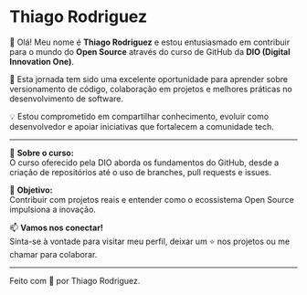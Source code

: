 # Thiago Rodriguez

👋 Olá! Meu nome é **Thiago Rodriguez** e estou entusiasmado em contribuir para o mundo do **Open Source** através do curso de GitHub da **DIO (Digital Innovation One)**.

🚀 Esta jornada tem sido uma excelente oportunidade para aprender sobre versionamento de código, colaboração em projetos e melhores práticas no desenvolvimento de software.

💡 Estou comprometido em compartilhar conhecimento, evoluir como desenvolvedor e apoiar iniciativas que fortalecem a comunidade tech.

---

🔗 **Sobre o curso:**  
O curso oferecido pela DIO aborda os fundamentos do GitHub, desde a criação de repositórios até o uso de branches, pull requests e issues.

📌 **Objetivo:**  
Contribuir com projetos reais e entender como o ecossistema Open Source impulsiona a inovação.

📫 **Vamos nos conectar!**  
Sinta-se à vontade para visitar meu perfil, deixar um ⭐ nos projetos ou me chamar para colaborar.

---

Feito com 💙 por Thiago Rodriguez.